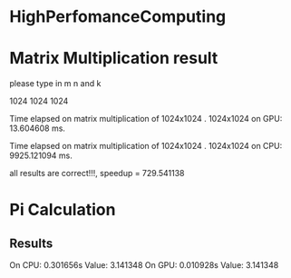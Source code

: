 # HighPerfomanceComputing
# Matrix Multiplication result
please type in m n and k

1024 1024 1024

Time elapsed on matrix multiplication of 1024x1024 . 1024x1024 on GPU: 13.604608 ms.

Time elapsed on matrix multiplication of 1024x1024 . 1024x1024 on CPU: 9925.121094 ms.

all results are correct!!!, speedup = 729.541138

# Pi Calculation

## Results
On CPU: 0.301656s Value: 3.141348
On GPU: 0.010928s Value: 3.141348
